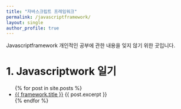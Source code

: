 ```yaml
---
title: "자바스크립트 프레임워크"
permalink: /javascriptframework/
layout: single
author_profile: true
---
```


Javascriptframework 개인적인 공부에 관한 내용을 잊지 않기 위한 곳입니다.

# 1. Javascriptwork 일기

<ul>
  {% for post in site.posts %}
    <li>
      <a href="{{ framework.url }}">{{ framework.title }}</a>
    {{ post.excerpt }}
    </li>
  {% endfor %}
</ul>
